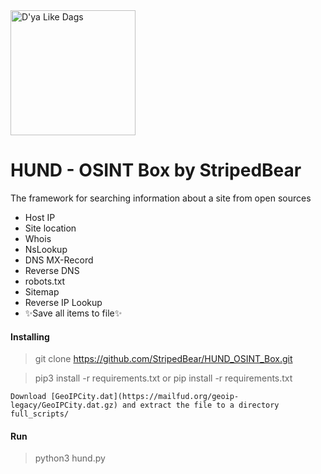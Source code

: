 <img src="https://i.ibb.co/pLGqTjt/hund2.png" width="200" alt="D'ya Like Dags"/>


# HUND - OSINT Box by StripedBear
The framework for searching information about a site from open sources

- Host IP
- Site location
- Whois
- NsLookup
- DNS MX-Record
- Reverse DNS
- robots.txt
- Sitemap
- Reverse IP Lookup
- ✨Save all items to file✨

#### Installing
> git clone https://github.com/StripedBear/HUND_OSINT_Box.git

> pip3 install -r requirements.txt
or
> pip install -r requirements.txt

`Download [GeoIPCity.dat](https://mailfud.org/geoip-legacy/GeoIPCity.dat.gz) and extract the file to a directory full_scripts/`

#### Run
> python3 hund.py 

